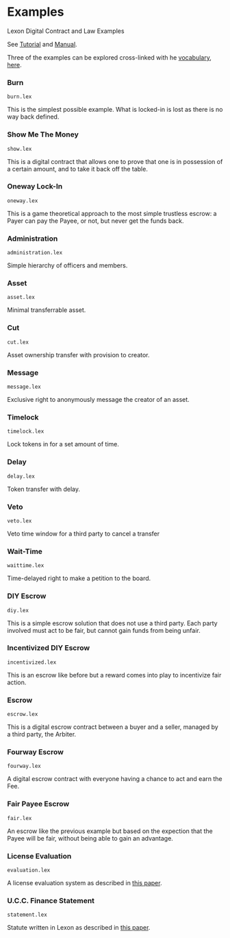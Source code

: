 # Examples

Lexon Digital Contract and Law Examples

See [Tutorial](https://lexon.org/docs/Lexon%20Tutorial%200.3.pdf) and [Manual](https://lexon.org/docs/Lexon%20Manual%200.3.pdf).

Three of the examples can be explored cross-linked with he [vocabulary](https://lexon.org/vocabulary.html), [here](https://lexon.org/vocabulary.html#examples).

### Burn
    burn.lex
This is the simplest possible example. What is locked-in is lost as there is no way back defined.

### Show Me The Money
    show.lex
This is a digital contract that allows one to prove that one is in possession of a certain amount, and to take it back off the table.

### Oneway Lock-In
    oneway.lex
This is a game theoretical approach to the most simple trustless escrow: a Payer can pay the Payee, or not, but never get the funds back.

### Administration
    administration.lex
Simple hierarchy of officers and members.

### Asset
    asset.lex
Minimal transferrable asset.

### Cut
    cut.lex
Asset ownership transfer with provision to creator.

### Message
    message.lex
Exclusive right to anonymously message the creator of an asset.

### Timelock
    timelock.lex
Lock tokens in for a set amount of time.

### Delay
    delay.lex
Token transfer with delay.

### Veto
    veto.lex
Veto time window for a third party to cancel a transfer

### Wait-Time
    waittime.lex
Time-delayed right to make a petition to the board.

### DIY Escrow
    diy.lex
This is a simple escrow solution that does not use a third party. Each party involved must act to be fair, but cannot gain funds from being unfair.

### Incentivized DIY Escrow
    incentivized.lex
This is an escrow like before but a reward comes into play to incentivize fair action.

### Escrow
    escrow.lex
This is a digital escrow contract between a buyer and a seller, managed by a third party, the Arbiter.

### Fourway Escrow
    fourway.lex
A digital escrow contract with everyone having a chance to act and earn the Fee.

### Fair Payee Escrow
    fair.lex
An escrow like the previous example but based on the expection that the Payee will be fair, without being able to gain an advantage.

### License Evaluation
    evaluation.lex
A license evaluation system as described in [this paper](https://lexon.org/papers.html#idelberger).

### U.C.C. Finance Statement
    statement.lex
Statute written in Lexon as described in [this paper](https://lexon.org/papers.html#reyes).
